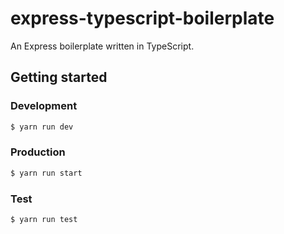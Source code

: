 # express-typescript-boilerplate
An Express boilerplate written in TypeScript.

## Getting started
### Development
```bash
$ yarn run dev
```

### Production
```bash
$ yarn run start
```

### Test
```bash
$ yarn run test
```
